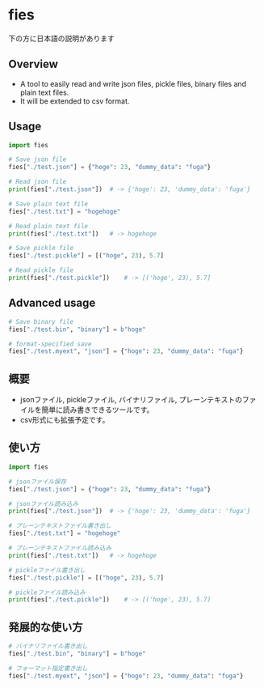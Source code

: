 # fies

下の方に日本語の説明があります

## Overview
- A tool to easily read and write json files, pickle files, binary files and plain text files.
- It will be extended to csv format.

## Usage
```python
import fies

# Save json file
fies["./test.json"] = {"hoge": 23, "dummy_data": "fuga"}

# Read json file
print(fies["./test.json"])	# -> {'hoge': 23, 'dummy_data': 'fuga'}

# Save plain text file
fies["./test.txt"] = "hogehoge"

# Read plain text file
print(fies["./test.txt"])	# -> hogehoge

# Save pickle file
fies["./test.pickle"] = [("hoge", 23), 5.7]

# Read pickle file
print(fies["./test.pickle"])	# -> [('hoge', 23), 5.7]
````

## Advanced usage
```python
# Save binary file
fies["./test.bin", "binary"] = b"hoge"

# format-specified save
fies["./test.myext", "json"] = {"hoge": 23, "dummy_data": "fuga"}
````

## 概要
- jsonファイル, pickleファイル, バイナリファイル, プレーンテキストのファイルを簡単に読み書きできるツールです。
- csv形式にも拡張予定です。

## 使い方
```python
import fies

# jsonファイル保存
fies["./test.json"] = {"hoge": 23, "dummy_data": "fuga"}

# jsonファイル読み込み
print(fies["./test.json"])	# -> {'hoge': 23, 'dummy_data': 'fuga'}

# プレーンテキストファイル書き出し
fies["./test.txt"] = "hogehoge"

# プレーンテキストファイル読み込み
print(fies["./test.txt"])	# -> hogehoge

# pickleファイル書き出し
fies["./test.pickle"] = [("hoge", 23), 5.7]

# pickleファイル読み込み
print(fies["./test.pickle"])	# -> [('hoge', 23), 5.7]
```

## 発展的な使い方
```python
# バイナリファイル書き出し
fies["./test.bin", "binary"] = b"hoge"

# フォーマット指定書き出し
fies["./test.myext", "json"] = {"hoge": 23, "dummy_data": "fuga"}
```
